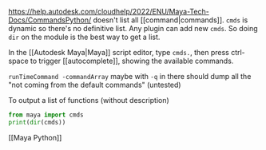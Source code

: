 https://help.autodesk.com/cloudhelp/2022/ENU/Maya-Tech-Docs/CommandsPython/ doesn't list all [[command|commands]].
`cmds` is dynamic so there's no definitive list.
Any plugin can add new `cmds`. So doing `dir` on the module is the best way to get a list.

In the [[Autodesk Maya|Maya]] script editor, type `cmds.`, then press ctrl-space to trigger [[autocomplete]], showing the available commands.

`runTimeCommand -commandArray` maybe with `-q` in there should dump all the "not coming from the default commands" (untested)

To output a list of functions (without description)
```python
from maya import cmds
print(dir(cmds))
```

[[Maya Python]]